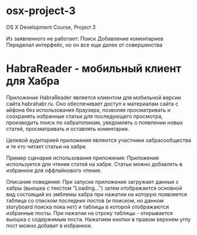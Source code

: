 osx-project-3
=============

OS X Development Course, Project 3

Из заявленного не работает:
Поиск
Добавление коментариев
Переделал интерфейс, но он все еще далек от совершенства

HabraReader - мобильный клиент для Хабра
=============

Приложение HabraReader является клиентом для мобильной версии сайта habrahabr.ru.
Оно обеспечивает доступ к материалам сайта с айфона без использования браузера, позволяя
просматривать и соохранять избранные статьи для последующего просмотра, производить поиск по хабратопикам,
уведомлять о появлении новых статей, просматривать и оставлять коментарии.

Целевой аудиторией приложения являются участники хабрасообщества и те кто читает статьи на хабре.

Пример сценария использования приложения: 
Приложение используется для чтения статей на хабре. Статьи можно добавлять в избранное для оффлайнового чтения.

Описание поведения:
При запуске приложение загружает данные с хабры (вьюшка с текстом "Loading...")
затем отображается основной вид состоящий из эмблемы хабра при нажатии на которую появляется таблица со 
списком последних постов (и поиском, но данном storyboard поиска пока нет) и таблицы в которой отображаются избранные посты.
При нажатии на строку таблицы - открывается вьюшка с содержимым поста.
Нажатием кнопки в правом верхнем углу пост можно добавит в избранное.
